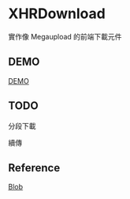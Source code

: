 # XHRDownload

實作像 Megaupload 的前端下載元件

## DEMO
[DEMO](http://ffbli.no-ip.org/works/XHRDownload/)

## TODO
分段下載

續傳

## Reference
[Blob](https://developer.mozilla.org/zh-TW/docs/Web/API/Blob)